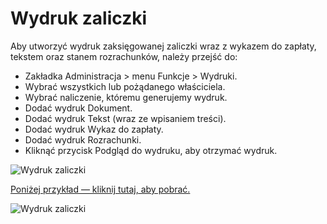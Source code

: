# Wydruk zaliczki

Aby utworzyć wydruk zaksięgowanej zaliczki wraz z wykazem do zapłaty, tekstem oraz stanem rozrachunków, należy przejść do:

- Zakładka Administracja > menu Funkcje > Wydruki.
- Wybrać wszystkich lub pożądanego właściciela.
- Wybrać naliczenie, któremu generujemy wydruk.
- Dodać wydruk Dokument.
- Dodać wydruk Tekst (wraz ze wpisaniem treści).
- Dodać wydruk Wykaz do zapłaty.
- Dodać wydruk Rozrachunki.
- Kliknąć przycisk Podgląd do wydruku, aby otrzymać wydruk.

![Wydruk zaliczki](wydrukzaliczki.gif)

[Poniżej przykład — kliknij tutaj, aby pobrać.](zaliczka.pdf)

![Wydruk zaliczki](zaliczka1.png)